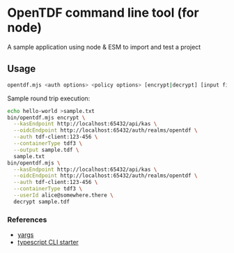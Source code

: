 # OpenTDF command line tool (for node)

A sample application using node & ESM to import and test a project

## Usage

```sh
opentdf.mjs <auth options> <policy options> [encrypt|decrypt] [input file]
```

Sample round trip execution:

```sh
echo hello-world >sample.txt
bin/opentdf.mjs encrypt \
  --kasEndpoint http://localhost:65432/api/kas \
  --oidcEndpoint http://localhost:65432/auth/realms/opentdf \
  --auth tdf-client:123-456 \
  --containerType tdf3 \
  --output sample.tdf \
  sample.txt
bin/opentdf.mjs \
  --kasEndpoint http://localhost:65432/api/kas \
  --oidcEndpoint http://localhost:65432/auth/realms/opentdf \
  --auth tdf-client:123-456 \
  --containerType tdf3 \
  --userId alice@somewhere.there \
  decrypt sample.tdf
```

### References

- [yargs](http://yargs.js.org)
- [typescript CLI starter](https://github.com/khalidx/typescript-cli-starter)
